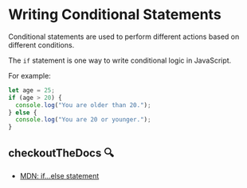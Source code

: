 # Writing Conditional Statements
Conditional statements are used to perform different actions based on different conditions.

The `if` statement is one way to write conditional logic in JavaScript.

For example:

```js
let age = 25;
if (age > 20) {
  console.log("You are older than 20.");
} else {
  console.log("You are 20 or younger.");
}
```

## checkoutTheDocs 🔍
- [MDN: if...else statement](https://developer.mozilla.org/en-US/docs/Web/JavaScript/Reference/Statements/if...else)
